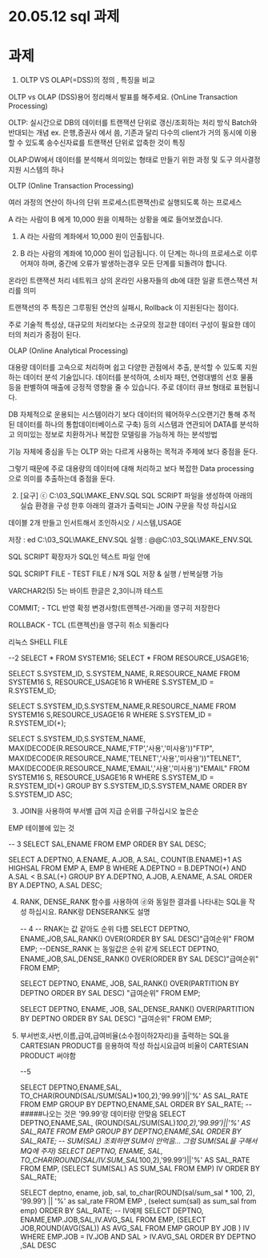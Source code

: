 # 20.05.12 sql 과제

# 과제

1. OLTP VS OLAP(=DSS)의 정의 , 특징을 비교

OLTP vs OLAP (DSS)용어 정리해서 발표를 해주세요.
   (OnLine Transaction Processing)

   OLTP: 실시간으로 DB의 데이터를 트랜잭션 단위로 갱신/조회하는 처리 방식
   Batch와 반대되는 개념 ex. 은행,증권사 에서 씀, 기존과 달리 다수의 client가 거의 동시에 이용할 수 있도록 
   송수신자료를 트랜잭션 단위로 압축한 것이 특징 

   OLAP:DW에서 데이터를 분석해서 의미있는 형태로 만들기 위한 과정 및 도구 
   의사결정 지원 시스템의 하나

OLTP (Online Transaction Processing)

여러 과정의 연산이 하나의 단위 프로세스(트랜잭션)로 실행되도록 하는 프로세스

A 라는 사람이 B 에게 10,000 원을 이체하는 상황을 예로 들어보겠습니다.

1. A 라는 사람의 계좌에서 10,000 원이 인출됩니다.

2. B 라는 사람의 계좌에 10,000 원이 입금됩니다. 이 단계는 하나의 프로세스로 이루어져야 하며, 중간에 오류가 발생하는경우 모든 단계를 되돌려야 합니다.

온라인 트랜잭션 처리 네트워크 상의 온라인 사용자들의 db에 대한 일괄 트랜스잭션 처리를 의미

트랜잭션의 주 특징은 그루핑된 연산의 실패시, Rollback 이 지원된다는 점이다.

주로 기술적 특성상, 대규모의 처리보다는 소규모의 정교한 데이터 구성이 필요한 데이터의 처리가 중점이 된다.

OLAP (Online Analytical Processing)

대용량 데이터를 고속으로 처리하며 쉽고 다양한 관점에서 추출, 분석할 수 있도록 지원하는 데이터 분석 기술입니다. 데이터를 분석하여, 소비자 패턴, 연령대별의 선호 물품 등을 판별하여 매출에 긍정적 영향을 줄 수 있습니다. 주로 데이터 큐브 형태로 표현됩니다.

DB 자체적으로 운용되는 시스템이라기 보다 데이터의 웨어하우스(오랜기간 통해 추적된 데이터를 하나의 통합데이터베이스로 구축) 등의 시스템과 연관되어 DATA를 분석하고 의미있는 정보로 치환하거나 복잡한 모델링을 가능하게 하는 분석방법

기능 자체에 중심을 두는 OLTP 와는 다르게 사용하는 목적과 주제에 보다 중점을 둔다.

그렇기 때문에 주로 대용량의 데이터에 대해 처리하고 보다 복잡한 Data processing 으로 의미를 추출하는데 중점을 둔다.

2. [요구] ⓒ C:\03_SQL\MAKE_ENV.SQL SQL SCRIPT 파일을 생성하여 아래의 실습 환경을 구성 한후 아래의 결과가 출력되는 JOIN 구문을 작성 하십시요

데이블 2개 만들고 인서트해서 조인하시오 / 시스템,USAGE 

저장 : ed C:\03_SQL\MAKE_ENV.SQL
실행 : @@C:\03_SQL\MAKE_ENV.SQL

SQL SCRIPT 확장자가 SQL인 텍스트 파일 안에

SQL SCRIPT FILE  - TEST FILE / N개 SQL 저장 & 실행 / 반복실행 가능

VARCHAR2(5) 5는 바이트 한글은 2,3이니까 테스트

COMMIT;  - TCL  반영 확정 변경사항(트랜젝션-거래)을 영구히 저장한다

ROLLBACK - TCL (트랜젝션)을 영구히 취소 되돌리다

리눅스 SHELL FILE

--2
SELECT * FROM SYSTEM16;
SELECT * FROM RESOURCE_USAGE16;

SELECT S.SYSTEM_ID, S.SYSTEM_NAME, R.RESOURCE_NAME
FROM SYSTEM16 S, RESOURCE_USAGE16 R
WHERE S.SYSTEM_ID = R.SYSTEM_ID;

SELECT S.SYSTEM_ID,S.SYSTEM_NAME,R.RESOURCE_NAME
FROM SYSTEM16 S,RESOURCE_USAGE16 R
WHERE S.SYSTEM_ID = R.SYSTEM_ID(+);

SELECT S.SYSTEM_ID,S.SYSTEM_NAME, 
    MAX(DECODE(R.RESOURCE_NAME,'FTP','사용','미사용'))"FTP",
    MAX(DECODE(R.RESOURCE_NAME,'TELNET','사용','미사용'))"TELNET",
    MAX(DECODE(R.RESOURCE_NAME,'EMAIL','사용','미사용'))"EMAIL"
FROM SYSTEM16 S, RESOURCE_USAGE16 R
WHERE S.SYSTEM_ID = R.SYSTEM_ID(+)
GROUP BY S.SYSTEM_ID,S.SYSTEM_NAME
ORDER BY S.SYSTEM_ID ASC;

3. JOIN을 사용하여 부서별 급여 지급 순위를 구하십시오 높은순

EMP 테이블에 있는 것 

-- 3
SELECT SAL,ENAME FROM EMP ORDER BY SAL DESC;

SELECT A.DEPTNO, A.ENAME, A.JOB, A.SAL, COUNT(B.ENAME)+1 AS HIGHSAL
FROM EMP A, EMP B
WHERE A.DEPTNO = B.DEPTNO(+) AND A.SAL < B.SAL(+) 
GROUP BY A.DEPTNO, A.JOB, A.ENAME, A.SAL
ORDER BY A.DEPTNO, A.SAL DESC;

4. RANK, DENSE_RANK 함수를 사용하여 ⓓ와 동일한 결과를 나타내는 SQL을 작성 하십시요. RANK랑 DENSERANK도 설명

   -- 4
   -- RNAK는 값 같아도 순위 다름
   SELECT DEPTNO, ENAME,JOB,SAL,RANK() OVER(ORDER BY SAL DESC)"급여순위"
   FROM EMP;
   --DENSE_RANK 는 동일값은 순위 같게
   SELECT DEPTNO, ENAME,JOB,SAL,DENSE_RANK() OVER(ORDER BY SAL DESC)"급여순위"
   FROM EMP;

   SELECT DEPTNO, ENAME, JOB, SAL,RANK() OVER(PARTITION BY DEPTNO ORDER BY SAL DESC) "급여순위"
   FROM EMP; 

   SELECT DEPTNO, ENAME, JOB, SAL,DENSE_RANK() OVER(PARTITION BY DEPTNO ORDER BY SAL DESC) "급여순위"
   FROM EMP; 

5. 부서번호,사번,이름,급여,급여비율(소수점이하2자리)을 출력하는 SQL을 CARTESIAN PRODUCT를 응용하여 작성 하십시요급여 비율이 CARTESIAN PRODUCT 써야함

   --5

   SELECT DEPTNO,ENAME,SAL,
       TO_CHAR(ROUND(SAL/SUM(SAL)*100,2),'99.99')||'%' AS SAL_RATE
   FROM EMP
   GROUP BY DEPTNO,ENAME,SAL
   ORDER BY SAL_RATE;
   -- #####나오는 것은 '99.99'랑 데이터랑 안맞음
   SELECT DEPTNO,ENAME,SAL,
       (ROUND(SAL/SUM(SAL)*100,2),'99.99')||'%' AS SAL_RATE
   FROM EMP
   GROUP BY DEPTNO,ENAME,SAL
   ORDER BY SAL_RATE;
   -- SUM(SAL) 조회하면 SUM이 안먹음... 그럼 SUM(SAL을 구해서 MQ에 주자)
   SELECT DEPTNO, ENAME, SAL, 
    TO_CHAR(ROUND(SAL/IV.SUM_SAL*100,2),'99.99')||'%' AS SAL_RATE
   FROM EMP, (SELECT SUM(SAL) AS SUM_SAL FROM EMP) IV
   ORDER BY SAL_RATE;


   SELECT deptno, ename, job, sal, 
          to_char(ROUND(sal/sum_sal * 100, 2), '99.99') || '%' as sal_rate 
   FROM EMP , (select sum(sal) as sum_sal from emp)
   ORDER BY SAL_RATE;
   -- IV예제
   SELECT DEPTNO, ENAME,EMP.JOB,SAL,IV.AVG_SAL
   FROM EMP, (SELECT JOB,ROUND(AVG(SAL)) AS AVG_SAL FROM EMP GROUP BY JOB ) IV
   WHERE EMP.JOB = IV.JOB AND SAL > IV.AVG_SAL
   ORDER BY DEPTNO ,SAL DESC

